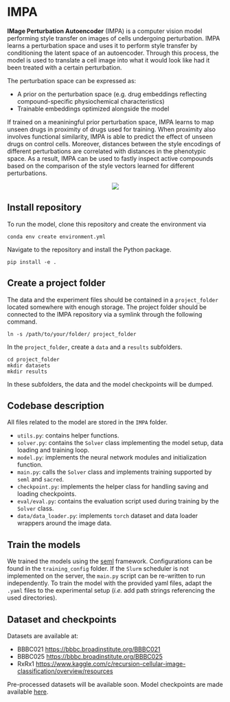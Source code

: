 # IMPA

**IMage Perturbation Autoencoder** (IMPA) is a computer vision model performing style transfer on images of cells undergoing perturbation. IMPA learns a perturbation space and uses it to perform style transfer by conditioning the latent space of an autoencoder. Through this process, the model is used to translate a cell image into what it would look like had it been treated with a certain perturbation. 

The perturbation space can be expressed as:
* A prior on the perturbation space (e.g. drug embeddings reflecting compound-specific physiochemical characteristics)
* Trainable embeddings optimized alongside the model 

If trained on a meaniningful prior perturbation space, IMPA learns to map unseen drugs in proximity of drugs used for training. When proximity also involves functional similarity, IMPA is able to predict the effect of unseen drugs on control cells. Moreover, distances between the style encodings of different perturbations are correlated with distances in the phenotypic space. As a result, IMPA can be used to fastly inspect active compounds based on the comparison of the style vectors learned for different perturbations. 

<p align="center">
  <img src="https://github.com/theislab/imCPA/blob/add_readme_and_package/docs/IMPA.png">
</p>

## Install repository 
To run the model, clone this repository and create the environment via 

```
conda env create environment.yml
```

Navigate to the repository and install the Python package. 

```
pip install -e .
```

## Create a project folder
The data and the experiment files should be contained in a `project_folder` located somewhere with enough storage. The project folder should be connected to the IMPA repository via a symlink through the following command. 

```
ln -s /path/to/your/folder/ project_folder
```

In the `project_folder`, create a `data` and a `results` subfolders.  

```
cd project_folder
mkdir datasets
mkdir results
```

In these subfolders, the data and the model checkpoints will be dumped.

## Codebase description 
All files related to the model are stored in the  `IMPA` folder. 

* `utils.py`: contains helper functions.
* `solver.py`: contains the `Solver` class implementing the model setup, data loading and training loop. 
* `model.py`: implements the neural network modules and initialization function.
* `main.py`: calls the `Solver` class and implements training supported by `seml` and `sacred`.
* `checkpoint.py`: implements the helper class for handling saving and loading checkpoints.
* `eval/eval.py`: contains the evaluation script used during training by the `Solver` class.
* `data/data_loader.py`: implements `torch` dataset and data loader wrappers around the image data.

## Train the models

We trained the models using the [seml](https://github.com/TUM-DAML/seml) framework. Configurations can be found in the `training_config` folder. If the `Slurm` scheduler is not implemented on the server, the `main.py` script can be re-written to run independently. To train the model with the provided yaml files, adapt the `.yaml` files to the experimental setup (*i.e.* add  path strings referencing the used directories).


## Dataset and checkpoints
Datasets are available at:
* BBBC021 https://bbbc.broadinstitute.org/BBBC021
* BBBC025 https://bbbc.broadinstitute.org/BBBC025
* RxRx1 https://www.kaggle.com/c/recursion-cellular-image-classification/overview/resources  
  
Pre-processed datasets will be available soon. Model checkpoints are made available [here](https://1drv.ms/f/s!AqLF-jPbzBG0sDkKwm0kjLtXAWi4?e=HdGC4h).
